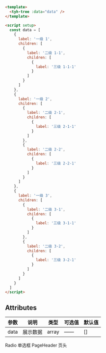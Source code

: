 ```html
<template>
  <tyh-tree :data="data" />
</template>

<script setup>
  const data = [
    {
      label: '一级 1',
      children: [
        {
          label: '二级 1-1',
          children: [
            {
              label: '三级 1-1-1'
            }
          ]
        }
      ]
    },
    {
      label: '一级 2',
      children: [
        {
          label: '二级 2-1',
          children: [
            {
              label: '三级 2-1-1'
            }
          ]
        },
        {
          label: '二级 2-2',
          children: [
            {
              label: '三级 2-2-1'
            }
          ]
        }
      ]
    },
    {
      label: '一级 3',
      children: [
        {
          label: '二级 3-1',
          children: [
            {
              label: '三级 3-1-1'
            }
          ]
        },
        {
          label: '二级 3-2',
          children: [
            {
              label: '三级 3-2-1'
            }
          ]
        }
      ]
    }
  ]
</script>
```

## Attributes

| 参数 | 说明     | 类型  | 可选值 | 默认值 |
| ---- | -------- | ----- | ------ | ------ |
| data | 展示数据 | array | ——     | []     |

<tyh-turn-page style="margin: 50px 0">
  <tyh-turn-page-item direction="left" url="/component/radio">
    Radio 单选框
  </tyh-turn-page-item>
  <tyh-turn-page-item direction="right" url="/component/pageHeader">
    PageHeader 页头
  </tyh-turn-page-item>
</tyh-turn-page>
